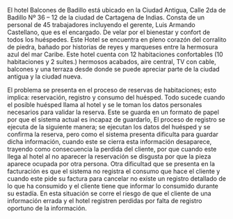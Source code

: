 El hotel Balcones de Badillo está ubicado en la Ciudad Antigua, Calle 2da de Badillo Nº 36 – 12 de la ciudad de Cartagena de Indias. Consta de un personal de 45 trabajadores incluyendo el gerente, Luis Armando Castellano, que es el encargado. De velar por el bienestar y confort de todos los huéspedes. Este  Hotel  se encuentra en pleno corazón del corralito de piedra, bañado por historias de reyes y marqueses entre la hermosura azul del mar Caribe. Este hotel cuenta con 12 habitaciones confortables (10 habitaciones y 2 suites.) hermosos acabados, aire central, TV con cable, balcones y una terraza desde donde se puede apreciar parte de la ciudad antigua y la ciudad nueva.

El problema se presenta en el proceso de reservas de habitaciones; esto implica: reservación, registro y consumo del huésped. Todo sucede cuando el posible huésped llama al hotel y se le toman los datos personales necesarios para validar la reserva. Este se guarda en un formato de papel por que el sistema actual es incapaz de guardarlo, El proceso de registro se ejecuta de la siguiente manera; se ejecutan los datos del huésped y se confirma la reserva, pero como el sistema presenta dificulta para guardar dicha información, cuando este se cierra esta información desaparece, trayendo como consecuencia la perdida del cliente, por que cuando este llega al hotel al no aparecer la reservación se disgusta por que la pieza aparece ocupada por otra persona. Otra dificultad que se presenta en la facturación es que el sistema no registra el consumo que hace el cliente y cuando este pide su factura para cancelar no existe un registro detallado de lo que ha consumido y el cliente tiene que informar lo consumido durante su estadía. En esta situación se corre el riesgo de que el cliente de una información errada y el hotel registren perdidas por falta de registro oportuno de la información.